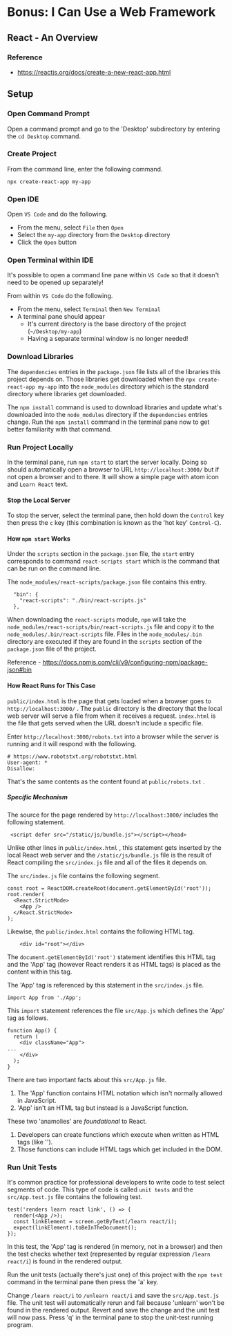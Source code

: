 # Bonus: I Can Use a Web Framework

## React - An Overview

### Reference

  - https://reactjs.org/docs/create-a-new-react-app.html

## Setup

### Open Command Prompt

Open a command prompt and go to the 'Desktop' subdirectory
by entering the `cd Desktop` command.

### Create Project

From the command line, enter the following command.
```
npx create-react-app my-app
```

### Open IDE

Open `VS Code` and do the following.
  - From the menu, select `File` then `Open`
  - Select the `my-app` directory from the `Desktop` directory
  - Click the `Open` button

### Open Terminal within IDE

It's possible to open a command line pane within `VS Code`
so that it doesn't need to be opened up separately!

From within `VS Code` do the following.
  - From the menu, select `Terminal` then `New Terminal`
  - A terminal pane should appear
    - It's current directory is the base directory of the project (`~/Desktop/my-app`)
    - Having a separate terminal window is no longer needed!

### Download Libraries

The `dependencies` entries in the `package.json` file lists all
of the libraries this project depends on. Those libraries
get downloaded when the `npx create-react-app my-app`
into the `node_modules` directory which is the standard directory
where libraries get downloaded.

The `npm install` command is used to download libraries
and update what's downloaded into the `node_modules` directory
if the `dependencies` entries change. Run the `npm install` command
in the terminal pane now to get better familiarity with that command.

### Run Project Locally

In the terminal pane, run `npm start` to start the server locally.
Doing so should automatically open a browser to URL
`http://localhost:3000/` but if not open a browser and to there.
It will show a simple page with atom icon and `Learn React` text.

#### Stop the Local Server

To stop the server, select the terminal pane, then hold down
the `Control` key then press the `c` key (this combination
is known as the 'hot key' `Control-C`).

#### How `npm start` Works

Under the `scripts` section in the `package.json` file,
the `start` entry corresponds to command `react-scripts start`
which is the command that can be run on the command line.

The `node_modules/react-scripts/package.json` file contains
this entry.

```
  "bin": {
    "react-scripts": "./bin/react-scripts.js"
  },
```

When downloading the `react-scripts` module, `npm` will take
the `node_modules/react-scripts/bin/react-scripts.js` file
and copy it to the `node_modules/.bin/react-scripts` file.
Files in the `node_modules/.bin` directory are executed if they
are found in the `scripts` section of the `package.json` file
of the project.

Reference - https://docs.npmjs.com/cli/v9/configuring-npm/package-json#bin

#### How React Runs for This Case

`public/index.html` is the page that gets loaded when a browser
goes to `http://localhost:3000/` . The `public` directory is
the directory that the local web server will serve a file
from when it receives a request. `index.html` is the file
that gets served when the URL doesn't include a specific file.

Enter `http://localhost:3000/robots.txt` into a browser
while the server is running and it will respond with the following.

```
# https://www.robotstxt.org/robotstxt.html
User-agent: *
Disallow:
```

That's the same contents as the content found
at `public/robots.txt` .

##### Specific Mechanism

The source for the page rendered by `http://localhost:3000/`
includes the following statement.

```
 <script defer src="/static/js/bundle.js"></script></head>
```

Unlike other lines in `public/index.html` , this statement gets inserted
by the local React web server and the `/static/js/bundle.js` file
is the result of React compiling the `src/index.js` file
and all of the files it depends on.

The `src/index.js` file contains the following segment.

```
const root = ReactDOM.createRoot(document.getElementById('root'));
root.render(
  <React.StrictMode>
    <App />
  </React.StrictMode>
);
```

Likewise, the `public/index.html` contains the following HTML tag.
```
    <div id="root"></div>
```

The `document.getElementById('root')` statement identifies this HTML tag
and the 'App' tag (however React renders it as HTML tags) is placed
as the content within this tag.

The 'App' tag is referenced by this statement in the `src/index.js` file.

```
import App from './App';
```

This `import` statement references the file `src/App.js` which defines
the 'App' tag as follows.

```
function App() {
  return (
    <div className="App">
...
    </div>
  );
}
```

There are two important facts about this `src/App.js` file.

1) The 'App' function contains HTML notation
which isn't normally allowed in JavaScript.
2) 'App' isn't an HTML tag but instead is a JavaScript function.

These two 'anamolies' are _foundational_ to React.

1) Developers can create functions which execute when written
as HTML tags (like '<App />').
2) Those functions can include HTML tags which get included in the DOM.

### Run Unit Tests

It's common practice for professional developers to write code to test
select segments of code. This type of code is called `unit tests`
and the `src/App.test.js` file contains the following test.

```
test('renders learn react link', () => {
  render(<App />);
  const linkElement = screen.getByText(/learn react/i);
  expect(linkElement).toBeInTheDocument();
});
```

In this test, the 'App' tag is rendered (in memory, not in a browser)
and then the test checks whether text (represented by regular expression
`/learn react/i`) is found in the rendered output.

Run the unit tests (actually there's just one) of this project
with the `npm test` command in the terminal pane then press the 'a' key.

Change `/learn react/i` to `/unlearn react/i` and save
the `src/App.test.js` file. The unit test will automatically rerun and fail
because 'unlearn' won't be found in the rendered output. Revert and save
the change and the unit test will now pass. Press 'q' in the terminal pane
to stop the unit-test running program.
